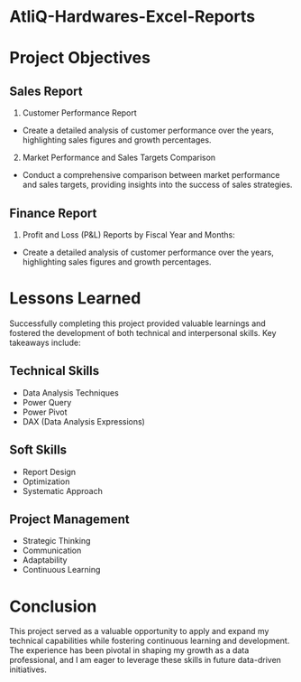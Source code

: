 # AtliQ-Hardwares-Excel-Reports

# Project Objectives
## Sales Report 
1. Customer Performance Report
  - Create a detailed analysis of customer performance over the years, highlighting sales figures and growth percentages.
2. Market Performance and Sales Targets Comparison
  - Conduct a comprehensive comparison between market performance and sales targets, providing insights into the success of sales strategies.

## Finance Report
1. Profit and Loss (P&L) Reports by Fiscal Year and Months:
  - Create a detailed analysis of customer performance over the years, highlighting sales figures and growth percentages.

# Lessons Learned
Successfully completing this project provided valuable learnings and fostered the development of both technical and interpersonal skills. Key takeaways include:

## Technical Skills
 - Data Analysis Techniques
 - Power Query
 - Power Pivot
 - DAX (Data Analysis Expressions)
## Soft Skills
 - Report Design
 - Optimization
 - Systematic Approach
## Project Management
 - Strategic Thinking
 - Communication
 - Adaptability
 - Continuous Learning

# Conclusion
This project served as a valuable opportunity to apply and expand my technical capabilities while fostering continuous learning and development. The experience has been pivotal in shaping my growth as a data professional, and I am eager to leverage these skills in future data-driven initiatives.


